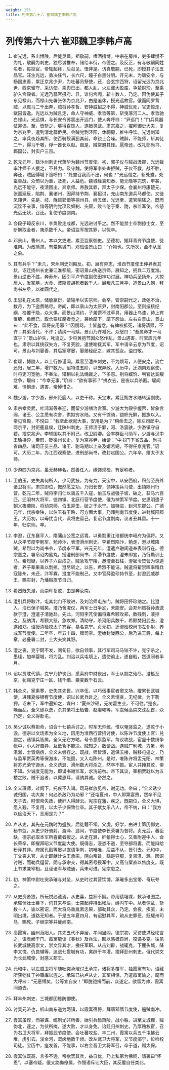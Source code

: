 ```yaml
---
weight: 155
title: 列传第六十六 崔邓魏卫李韩卢高
---
```


# 列传第六十六 崔邓魏卫李韩卢高

1. <span id="列传第六十六_崔邓魏卫李韩卢高-1"></span>
崔光远，系出博陵，后徙灵昌。祖敬嗣，嗜酒摴博。中宗在房州，吏多肆慢不为礼，敬嗣为刺史，独尽诚推奉，储给丰衍，帝德之。及反正，有与敬嗣同姓名者，每拟官，帝辄超拜，后召见，悟非是。访真敬嗣，已死，即授其子汪五品官。汪生光远，勇决任气，长六尺，瞳子白黑分明。开元末，为唐安令，与杨国忠善，累迁京兆少尹，为吐蕃吊祭使，还，会玄宗西狩，诏留光远为京兆尹、西京留守、采访使。乘舆已出，都人乱，火左藏大盈库，争辇财珍，至乘驴入宫殿者。光远乃募官摄府、县，谁何宫阙，斩十数人，乃定。因伪使其子东见禄山，而禄山先署张休为京兆尹，由是追休，授光远故官。俄而同罗背贼，以厩马二千出奔，贼将孙孝哲、安神威招之不得，神威忧死，官吏惊走，狱囚皆逸。光远以为贼且走，命人守神威、孝哲等第，斩曳落河二人。孝哲驰白禄山，光远惧，与长安令苏震出开远门，使人奔呼曰：“尹巡门！”门兵具器仗迎谒，至，皆斩之，募得百馀人，遂趋灵武。肃宗嘉之，擢拜御史大夫，复为京兆尹，遣到渭北募侨民。会贼党剽泾阳，休祠房，椎牛呼饮。光远刺知之，率兵夜趋其所，使百骑彀满狙其前，命骁士合噪。贼醉，不能师，斩其徒二千，得马千噭，俘一酋长以献。自是，贼常避其锋。扈帝还，改礼部尚书、鄴国公，封实户三百。

2. <span id="列传第六十六_崔邓魏卫李韩卢高-2"></span>
乾元元年，繇汴州刺史代萧华为魏州节度使。初，郭子仪与贼战汲郡，光远裁率汴师千人援之，不甚力。及守魏，使将军李处崟拒贼，子仪不救，战不胜，奔还，贼因傅城下诡呼曰：“处崟召我而不出，何也？”光远信之，斩处崟。处崟善战，众倚以为重，及死，人益危。魏城经袁知泰、能元皓等完筑，牢甚，光远不能守，夜溃围出，奔京师。帝赦其罪，拜太子少保。会襄州将康楚元、张嘉延反，陷荆、襄诸州，因拜持节荆、襄招讨，充山南东道兵马都使。又徙凤翔尹。先是，岐、陇贼郭愔等掠州县，峙五堡，光远至，遣官喻降之。既而沉饮不亲事，愔等阴约党项及奴剌、突厥，败韦伦于秦、陇，杀监军使。帝怒光远无状，召还。复使节度剑南。

3. <span id="列传第六十六_崔邓魏卫李韩卢高-3"></span>
会段子璋反东川，李奂败走成都，光远进讨平之。然不能禁士卒剽掠士女，至断腕取金者，夷杀数千人。帝诏监军按其罪，以忧卒。

4. <span id="列传第六十六_崔邓魏卫李韩卢高-4"></span>
邓景山，曹州人。本以文吏进，累至监察御史。至德初，擢拜青齐节度使，徙淮南。为政简肃。有鼍集城门，邓班语景山曰：“介物也。失所次，金不从革之象。

5. <span id="列传第六十六_崔邓魏卫李韩卢高-5"></span>
其有兵乎？”未几，宋州刺史刘殿反。初，展有异志，淮西节度使王仲昇表其状，诏迁扬州长史兼江淮都统，密诏景山执送京师。展知之，拥兵二万度淮。景山逆击不胜，奔寿州，因引平卢节度副使田神功讨展。神功兵至扬州，大掠居人，发冢墓，大食、波斯贾胡死者数千人。展叛凡三月平，追景山入朝，拜尚书左丞，以崔圆代之。

6. <span id="列传第六十六_崔邓魏卫李韩卢高-6"></span>
王思礼在太原，储廥赢衍，请输半以实京师。会卒，管崇嗣代之，政弛不治，数月，为下盗费略尽。帝闻，即以景山为太原尹，封南阳郡公。至则振核纪纲，检覆干隐，众大惧。而景山清约，子弟馔不过草具，用器止乌漆，待上宾惟豚、鱼而已，取仓粟红腐者食之，兼给麾下，麾下怨讪。左右白景山，景山曰：“此不食，留将安用邪？”因慢骂，士皆羞忿。有裨校抵死，诸将请赎，不许；其弟请代，不许；请纳一马赎，景山乃许减死。众怒曰：“吾属命才一马直乎？”景山护失，叱遣之。少将黄抱节因众怒作乱，景山遇害，时宝应元年也。肃宗以其统驭失方，不复究验，遣使喻抚其军，军中请辛云京为节度，诏可。景山与刘晏善，其后家寒窭，晏屡经纪之，嫁其孤女。谥曰敬。

7. <span id="列传第六十六_崔邓魏卫李韩卢高-7"></span>
崔瓘，博陵人，以士行修谨闻。累官至澧州刺史，不为烦苛，人便安之，流亡还归，居二年，增户数万。诏特进五阶，以宠异政。大历中，迁湖南观察使，时将吏习宽弛，不奉法，瓘稍以礼法绳裁之，下多怨。别将臧玠、判官达奚觏忿争，觏曰：“今幸无事。”玠曰：“欲有事邪？”拂衣去，是夜以兵杀觏。瓘闻难，惶惧走，遇害，帝悼惜之。

8. <span id="列传第六十六_崔邓魏卫李韩卢高-8"></span>
魏少游，字少游，邢州钜鹿人，以吏干称。天宝末，累迁朔方水陆转运副使。

9. <span id="列传第六十六_崔邓魏卫李韩卢高-9"></span>
肃宗幸灵武，杜鸿渐等奉迎，而留少游缮治宫室。少游大为殿宇幄帟，皆象宫阙，诸王、公主悉有次舍，供拟穷水陆。又有千馀骑，铠帜光鲜，振旅以入。帝见宫殿，不悦曰：“我至此欲就大事，安用是为？”稍命去之。除左司郎中。两京平，封钜鹿县侯，迁陕州刺史。王师溃于鄴，河、洛震骇，少游镇守自若。擢京兆尹。李辅国以其不附己，改卫尉卿。会率群臣马助军，少游与汉中王瑀持异，帝怒，贬渠州长史。复为京兆尹，始请：“中书门下省五品、尚书省四品、诸司正员三品、诸王、驸马期以上亲及婿若甥，不得任京兆官。”诏可。大历二年，为江西观察使，进刑部尚书，改封赵国公。六年卒，赠太子太师。

10. <span id="列传第六十六_崔邓魏卫李韩卢高-10"></span>
少游四为京兆，虽无赫赫名，然善任人，缘饰规检，有足称者。

11. <span id="列传第六十六_崔邓魏卫李韩卢高-11"></span>
卫伯玉，史失其何所人。少习武技，为有力。天宝中，从安西府，积劳至员外诸卫将军。肃宗即位，慨然愿立功，乃归长安，领神策兵马使，出镇陕州行营。乾元二年，贼将李归仁以骑五千入寇，伯玉与战强子坂，破之，获马六百匹。迁羽林大将军，徙四镇、北庭行营节度使，俄为神策军节度。史思明遣子朝义夜袭陕，将动京师，伯玉迎击，破之于永宁。加特进，封河东郡公。广德元年，代宗幸陕，以伯玉有干略，可方面大事，乃拜荆南节度使，进封城阳郡王。大历初，以母忧当代，讽将吏留己，复诏节度荆南，议者丑其留。十一年，归京师。卒。

12. <span id="列传第六十六_崔邓魏卫李韩卢高-12"></span>
李澄，辽东襄平人，隋蒲山公宽之远胄。以勇剽隶江淮都统李峘府为偏将。又从永平节度李勉军，勉帅汴，表澄滑州刺史。李希烈陷汴，勉走，澄以城降贼，希烈以为尚书令，节度永平军。兴元元年，澄遣卢融间道奉表诣行在。德宗嘉之，署帛诏内蜜丸，授澄刑部尚书、汴滑节度使，澄未即宣，乃行勒训士马。希烈疑，以养子六百戍之。贼急攻宁陵，邀澄至石柱，澄密令焚营为惊遁者，养子辈果乘以剽掠，澄尽斩之，以告，希烈不能诘。贼遣将翟崇晖率精兵寇陈州，未还，汴军寡，澄度不能制己，又中官薛盈珍持节至，封澄武威郡王，赐实封，乃燔贼旗节自归。

13. <span id="列传第六十六_崔邓魏卫李韩卢高-13"></span>
希烈既失澄，而崇晖复败，由是奔汝南。

14. <span id="列传第六十六_崔邓魏卫李韩卢高-14"></span>
澄引兵将取汴，屯其北门不敢进，及刘洽师屯东门，贼将田怀珍纳之。比澄入，洽已保子城矣。澄乃舍浚仪，两军士日争忿，未能安。会郑州贼将孙液送款于澄，澄遣子清驰赴。先此，河阳李芃使偏将雍希颢攻郑，数残剽，液拒之。及纳清，希颢大怒，急攻郑。清助守，杀河阳兵数千，希颢焚阳武去，澄遂如郑。诏授清检校太子宾客，易名克宁。贞元初，迁澄检校尚书左仆射、养成军节度使。二年卒，年五十四，赠司空。澄始封陇西公，后乃进王爵，每上章，必叠署二封，士大夫笑其野。

15. <span id="列传第六十六_崔邓魏卫李韩卢高-15"></span>
澄之丧，克宁閟不发，阅旬日，欲自领事，其行军司马马铉不许，克宁杀之，墨绖，加卒婴城，将为乱。刘洽以兵屯境上，遣使谕止，遂自戢，然道闭者半月。

16. <span id="列传第六十六_崔邓魏卫李韩卢高-16"></span>
诏以贾耽代镇，克宁乃护丧归，悉索府中财夜出，军士从剽之殆尽，澄柩至京，犹赐克宁庄一区、钱千缗、粟麦数千石云。

17. <span id="列传第六十六_崔邓魏卫李韩卢高-17"></span>
韩全义，家素寒，史失其先世。兴卒伍，以巧佞事宦者窦文场，擢累长武城使，进拜夏绥银宥节度使，诏以长武兵赴之。全义素懦贪，无纪律，为下靳狎。诏未下，军中遍知之，谋曰：“夏州沙碛，无树藿生业，不可往。”是夜，噪而乱，全义缒以逸，杀其亲将王栖岩、赵虔曜等，军虞候高崇文诛乱首，众乃定，全义得赴屯。

18. <span id="列传第六十六_崔邓魏卫李韩卢高-18"></span>
吴少诚以蔡拒命，诏合十七镇兵讨之。时军无帅统，惟以奄竖监之，遂败于小溵。德宗以文场素为全义地，因用为淮西行营招讨使，以陈许节度使上官氵兑副之，诸镇兵皆属。全义无它方略，号令悉禀监军，每议攻战，宦竖十数纷争帐中，小人好自异，互诋訾不能决。贼知之，数请战。遇贼广利城，方暑，地沮洳，士皆病疠，全义未尝存之。既战，师皆溃，退保五楼，贼移屯逼之，乃与监军贾英秀等保溵水，不能固，又入屯陈州。是时，唯陈许将孟元阳、神策将苏光荣守溵水，全义诱潞、滑州数大将杀之，然卒不振。宦人共掩其败，帝不知。少诚度无能为，即谩书谢监军，求洗前咎。帝下其议，宰相贾耽以为五楼之败，贼不追者，以冀恩耳，请纳其诚。帝然之。

19. <span id="列传第六十六_崔邓魏卫李韩卢高-19"></span>
全义班师，过阙下，托疾不入谒。司马崔放见帝，谢无功。帝曰；“全义诱少诚归国，功大矣！何必杀敌乃为功邪？”还屯夏州，中人即第宴赉，然卒不见天子去。时恨帝失政，使奸人得肆云。宪宗在籓，疾之，既嗣位，全义大惧，愿入觐，不复用，以太子少保致仕卒。其子献女乐八人，帝不纳，曰：“我方以俭治天下，恶用是为？”

20. <span id="列传第六十六_崔邓魏卫李韩卢高-20"></span>
卢从史，其先在元魏时为盛族，后徙籍不常。父虔，好学，由进士第历御史、秘书监。从史少好骑射，游泽、潞间，节度使李长荣署为督将。贞元后，蕃臣缺，德宗必取本军所喜戴者授之。从史在潞，奸狯得士心，又善附迎中人，会长荣卒，即擢拜昭义节度副大使。既得志，浸恣不道，至夺部将妻，而能辩给粉泽其非。府属孔戡等屡以直语争刺，初唯唯，后益不从，皆引去。元和中，丁父丧未官，从史即献计诛王承宗，阴向帝旨，繇是夺服，复领泽、潞。因诏讨贼，而勒兵逗留，阴与承宗交，得其密号授军中，又高刍粟直以售度支。既上书求兼宰相，且诬诸军与贼通，兵未可进。宪宗患之。

21. <span id="列传第六十六_崔邓魏卫李韩卢高-21"></span>
初，神策中尉吐突承璀与对垒，从史时过其营饮博，承璀多出宝带、奇玩夸之。

22. <span id="列传第六十六_崔邓魏卫李韩卢高-22"></span>
从史资沓猥，所玩悦必遗焉。从史喜，益狎不疑。帝用裴垍谋，敕承璀图之。承璀伏壮士幕下，伺其来与语，士突起捽持出帐后，缚内车中。从者惊乱，斩数十人，谕以密诏，而大将乌重胤素忠果，部勒其众，乃定。会夜，疾驱，未明出境，道路无知者。于是五年夏四月，有诏慰其军，疏从史罪恶，贬驩州司马，赐死。子继宗等并徙岭南。

23. <span id="列传第六十六_崔邓魏卫李韩卢高-23"></span>
高霞寓，幽州范阳人。其先五代不异居，孝闻里闾。德宗初，采访使洪经纶言之，诏表阙于门。霞寓能读《春秋》及兵法，颇以感概自尚，狡谲多变。往见长武城使高崇文，崇文异其才，檄任军职。从击刘辟，战辄克，下鹿头城，降李文悦、仇良辅等，追战七盘城有功，禽辟于羊灌。擢拜彭州刺史。俄代崇文为长武城使，封感义郡王。

24. <span id="列传第六十六_崔邓魏卫李韩卢高-24"></span>
元和中，以左威卫将军随吐突承璀讨王承宗，诸将多覆军，独霞寓有功，诏藏所获铠仗于神策库以旌之。承璀已执卢从史，其军相惊，乃遣霞寓谕之，麾而大呼曰：“元恶缚矣，公等宜自安！”即脱铠揖而前，众遂定，欲留为帅，霞寓间道去。

25. <span id="列传第六十六_崔邓魏卫李韩卢高-25"></span>
拜丰州刺史、三城都团练防御使。

26. <span id="列传第六十六_崔邓魏卫李韩卢高-26"></span>
讨吴元济也，析山南东道为两镇，以霞寓宿将，拜唐邓隋节度使，遏贼南冲。

27. <span id="列传第六十六_崔邓魏卫李韩卢高-27"></span>
霞寓虽悍，而寡谋，统制尤非所善，始引兵趋萧陂，战小胜，进至文城栅，贼伪北，逐之，为伏所掩，遂大败，才以身免。诒贬归州刺史。乃厚赂权宦，召为右卫大将军，拜振武节度使。会吐蕃攻盐、丰二州，霞寓以兵五千屯拂云堆，虏引去。浚金河，溉卤地数千顷。改左武卫大将军，又节度邠宁，位检校司徒。宝历中，疽发首，不能事，以右金吾卫大将军召，卒于道，赠太保。

28. <span id="列传第六十六_崔邓魏卫李韩卢高-28"></span>
霞寓位既高，言多不逊，帝欲罢其兵，益自忧，乃上私第为佛祠，请署曰“怀恩”，以塞帝疑。俄又詺侮僚属，作慢语斥讪大臣，其反覆自任类此。
